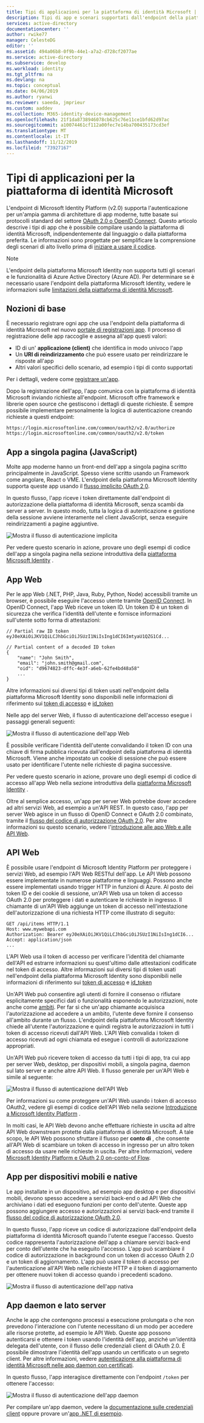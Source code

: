 ```yaml
---
title: Tipi di applicazioni per la piattaforma di identità Microsoft | Azure
description: Tipi di app e scenari supportati dall'endpoint della piattaforma Microsoft Identity (v 2.0).
services: active-directory
documentationcenter: ''
author: rwike77
manager: CelesteDG
editor: ''
ms.assetid: 494a06b8-0f9b-44e1-a7a2-d728cf2077ae
ms.service: active-directory
ms.subservice: develop
ms.workload: identity
ms.tgt_pltfrm: na
ms.devlang: na
ms.topic: conceptual
ms.date: 04/06/2019
ms.author: ryanwi
ms.reviewer: saeeda, jmprieur
ms.custom: aaddev
ms.collection: M365-identity-device-management
ms.openlocfilehash: 21f1da8738946078cb625c76e11ce1bfd62d97ac
ms.sourcegitcommit: a10074461cf112a00fec7e14ba700435173cd3ef
ms.translationtype: MT
ms.contentlocale: it-IT
ms.lasthandoff: 11/12/2019
ms.locfileid: "73927167"
---
```

# <a name="application-types-for-microsoft-identity-platform"></a>Tipi di applicazioni per la piattaforma di identità Microsoft

L'endpoint di Microsoft Identity Platform (v2.0) supporta l'autenticazione per un'ampia gamma di architetture di app moderne, tutte basate sui protocolli standard del settore [OAuth 2.0 o OpenID Connect](active-directory-v2-protocols.md). Questo articolo descrive i tipi di app che è possibile compilare usando la piattaforma di identità Microsoft, indipendentemente dal linguaggio o dalla piattaforma preferita. Le informazioni sono progettate per semplificare la comprensione degli scenari di alto livello prima di [iniziare a usare il codice](v2-overview.md#getting-started).

> [!NOTE]
> L'endpoint della piattaforma Microsoft Identity non supporta tutti gli scenari e le funzionalità di Azure Active Directory (Azure AD). Per determinare se è necessario usare l'endpoint della piattaforma Microsoft Identity, vedere le informazioni sulle [limitazioni della piattaforma di identità Microsoft](active-directory-v2-limitations.md).

## <a name="the-basics"></a>Nozioni di base

È necessario registrare ogni app che usa l'endpoint della piattaforma di identità Microsoft nel nuovo [portale di registrazioni app](https://go.microsoft.com/fwlink/?linkid=2083908). Il processo di registrazione delle app raccoglie e assegna all'app questi valori:

* ID di un' **applicazione (client)** che identifica in modo univoco l'app
* Un **URI di reindirizzamento** che può essere usato per reindirizzare le risposte all'app
* Altri valori specifici dello scenario, ad esempio i tipi di conto supportati

Per i dettagli, vedere come [registrare un'app](quickstart-register-app.md).

Dopo la registrazione dell'app, l'app comunica con la piattaforma di identità Microsoft inviando richieste all'endpoint. Microsoft offre framework e librerie open source che gestiscono i dettagli di queste richieste. È sempre possibile implementare personalmente la logica di autenticazione creando richieste a questi endpoint:

```
https://login.microsoftonline.com/common/oauth2/v2.0/authorize
https://login.microsoftonline.com/common/oauth2/v2.0/token
```

## <a name="single-page-apps-javascript"></a>App a singola pagina (JavaScript)

Molte app moderne hanno un front-end dell'app a singola pagina scritto principalmente in JavaScript. Spesso viene scritto usando un Framework come angolare, React o VME. L'endpoint della piattaforma Microsoft Identity supporta queste app usando il [flusso implicito OAuth 2,0](v2-oauth2-implicit-grant-flow.md).

In questo flusso, l'app riceve i token direttamente dall'endpoint di autorizzazione della piattaforma di identità Microsoft, senza scambi da server a server. In questo modo, tutta la logica di autenticazione e gestione della sessione avviene interamente nel client JavaScript, senza eseguire reindirizzamenti a pagine aggiuntive.

![Mostra il flusso di autenticazione implicita](./media/v2-app-types/convergence-scenarios-implicit.svg)

Per vedere questo scenario in azione, provare uno degli esempi di codice dell'app a singola pagina nella sezione introduttiva della [piattaforma Microsoft Identity](v2-overview.md#getting-started) .

## <a name="web-apps"></a>App Web

Per le app Web (.NET, PHP, Java, Ruby, Python, Node) accessibili tramite un browser, è possibile eseguire l'accesso utente tramite [OpenID Connect](active-directory-v2-protocols.md). In OpenID Connect, l'app Web riceve un token ID. Un token ID è un token di sicurezza che verifica l'identità dell'utente e fornisce informazioni sull'utente sotto forma di attestazioni:

```
// Partial raw ID token
eyJ0eXAiOiJKV1QiLCJhbGciOiJSUzI1NiIsIng1dCI6ImtyaU1QZG1Cd...

// Partial content of a decoded ID token
{
    "name": "John Smith",
    "email": "john.smith@gmail.com",
    "oid": "d9674823-dffc-4e3f-a6eb-62fe4bd48a58"
    ...
}
```

Altre informazioni sui diversi tipi di token usati nell'endpoint della piattaforma Microsoft Identity sono disponibili nelle informazioni di riferimento sui [token di accesso](access-tokens.md) e [id_token](id-tokens.md)

Nelle app del server Web, il flusso di autenticazione dell'accesso esegue i passaggi generali seguenti:

![Mostra il flusso di autenticazione dell'app Web](./media/v2-app-types/convergence-scenarios-webapp.svg)

È possibile verificare l'identità dell'utente convalidando il token ID con una chiave di firma pubblica ricevuta dall'endpoint della piattaforma di identità Microsoft. Viene anche impostato un cookie di sessione che può essere usato per identificare l'utente nelle richieste di pagina successive.

Per vedere questo scenario in azione, provare uno degli esempi di codice di accesso all'app Web nella sezione introduttiva della [piattaforma Microsoft Identity](v2-overview.md#getting-started) .

Oltre al semplice accesso, un'app per server Web potrebbe dover accedere ad altri servizi Web, ad esempio a un'API REST. In questo caso, l'app per server Web agisce in un flusso di OpenID Connect e OAuth 2.0 combinato, tramite il [flusso del codice di autorizzazione OAuth 2.0](active-directory-v2-protocols.md). Per altre informazioni su questo scenario, vedere l'[introduzione alle app Web e alle API Web](active-directory-v2-devquickstarts-webapp-webapi-dotnet.md).

## <a name="web-apis"></a>API Web

È possibile usare l'endpoint di Microsoft Identity Platform per proteggere i servizi Web, ad esempio l'API Web RESTful dell'app. Le API Web possono essere implementate in numerose piattaforme e linguaggi. Possono anche essere implementati usando trigger HTTP in funzioni di Azure. Al posto dei token ID e dei cookie di sessione, un'API Web usa un token di accesso OAuth 2.0 per proteggere i dati e autenticare le richieste in ingresso. Il chiamante di un'API Web aggiunge un token di accesso nell'intestazione dell'autorizzazione di una richiesta HTTP come illustrato di seguito:

```
GET /api/items HTTP/1.1
Host: www.mywebapi.com
Authorization: Bearer eyJ0eXAiOiJKV1QiLCJhbGciOiJSUzI1NiIsIng1dCI6...
Accept: application/json
...
```

L'API Web usa il token di accesso per verificare l'identità del chiamante dell'API ed estrarre informazioni su quest'ultimo dalle attestazioni codificate nel token di accesso. Altre informazioni sui diversi tipi di token usati nell'endpoint della piattaforma Microsoft Identity sono disponibili nelle informazioni di riferimento sui [token di accesso](access-tokens.md) e [id_token](id-tokens.md)

Un'API Web può consentire agli utenti di fornire il consenso o rifiutare esplicitamente specifici dati o funzionalità esponendo le autorizzazioni, note anche come [ambiti](v2-permissions-and-consent.md). Per far sì che un'app chiamante acquisisca l'autorizzazione ad accedere a un ambito, l'utente deve fornire il consenso all'ambito durante un flusso. L'endpoint della piattaforma Microsoft Identity chiede all'utente l'autorizzazione e quindi registra le autorizzazioni in tutti i token di accesso ricevuti dall'API Web. L'API Web convalida i token di accesso ricevuti ad ogni chiamata ed esegue i controlli di autorizzazione appropriati.

Un'API Web può ricevere token di accesso da tutti i tipi di app, tra cui app per server Web, desktop, per dispositivi mobili, a singola pagina, daemon sul lato server e anche altre API Web. Il flusso generale per un'API Web è simile al seguente:

![Mostra il flusso di autenticazione dell'API Web](./media/v2-app-types/convergence-scenarios-webapi.svg)

Per informazioni su come proteggere un'API Web usando i token di accesso OAuth2, vedere gli esempi di codice dell'API Web nella sezione [Introduzione a Microsoft Identity Platform](v2-overview.md#getting-started) .

In molti casi, le API Web devono anche effettuare richieste in uscita ad altre API Web downstream protette dalla piattaforma di identità Microsoft. A tale scopo, le API Web possono sfruttare il flusso per **conto di** , che consente all'API Web di scambiare un token di accesso in ingresso per un altro token di accesso da usare nelle richieste in uscita. Per altre informazioni, vedere [Microsoft Identity Platform e OAuth 2,0 on-conto-of Flow](v2-oauth2-on-behalf-of-flow.md).

## <a name="mobile-and-native-apps"></a>App per dispositivi mobili e native

Le app installate in un dispositivo, ad esempio app desktop e per dispositivi mobili, devono spesso accedere a servizi back-end o ad API Web che archiviano i dati ed eseguono funzioni per conto dell'utente. Queste app possono aggiungere accesso e autorizzazioni ai servizi back-end tramite il [flusso del codice di autorizzazione OAuth 2.0](v2-oauth2-auth-code-flow.md).

In questo flusso, l'app riceve un codice di autorizzazione dall'endpoint della piattaforma di identità Microsoft quando l'utente esegue l'accesso. Questo codice rappresenta l'autorizzazione dell'app a chiamare servizi back-end per conto dell'utente che ha eseguito l'accesso. L'app può scambiare il codice di autorizzazione in background con un token di accesso OAuth 2.0 e un token di aggiornamento. L'app può usare il token di accesso per l'autenticazione all'API Web nelle richieste HTTP e il token di aggiornamento per ottenere nuovi token di accesso quando i precedenti scadono.

![Mostra il flusso di autenticazione dell'app nativa](./media/v2-app-types/convergence-scenarios-native.svg)

## <a name="daemons-and-server-side-apps"></a>App daemon e lato server

Anche le app che contengono processi a esecuzione prolungata o che non prevedono l'interazione con l'utente necessitano di un modo per accedere alle risorse protette, ad esempio le API Web. Queste app possono autenticarsi e ottenere i token usando l'identità dell'app, anziché un'identità delegata dell'utente, con il flusso delle credenziali client di OAuth 2.0. È possibile dimostrare l'identità dell'app usando un certificato o un segreto client. Per altre informazioni, vedere [autenticazione alla piattaforma di identità Microsoft nelle app daemon con certificati](https://github.com/Azure-Samples/active-directory-dotnet-daemon-certificate-credential/).

In questo flusso, l'app interagisce direttamente con l'endpoint `/token` per ottenere l'accesso:

![Mostra il flusso di autenticazione dell'app daemon](./media/v2-app-types/convergence-scenarios-daemon.svg)

Per compilare un'app daemon, vedere la [documentazione sulle credenziali client](v2-oauth2-client-creds-grant-flow.md) oppure provare un'[app .NET di esempio](https://github.com/Azure-Samples/active-directory-dotnet-daemon-v2).
